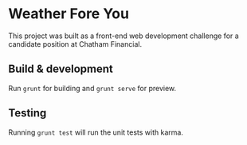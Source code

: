 # Weather Fore You

This project was built as a front-end web development challenge for a candidate position at Chatham Financial.

## Build & development

Run `grunt` for building and `grunt serve` for preview.

## Testing

Running `grunt test` will run the unit tests with karma.
